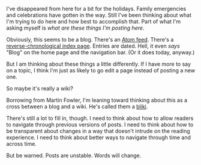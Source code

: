 I've disappeared from here for a bit for the holidays. Family emergencies
and celebrations have gotten in the way. Still I've been thinking about
what I'm trying to do here and how best to accomplish that. Part of what
I'm asking myself is *what are these things I'm posting here*.

<!--more-->

Obviously, this seems to be a blog. There's an [Atom feed][atom]. There's
a [reverse-chronological index page][index]. Entries are dated. Hell, it even *says* "Blog" on the home page and the navigation bar. (Or it does today, anyway.)

But I am thinking about these things a little differently. If I have more to say on a topic, I think I'm just as likely to go edit a page instead of posting a new one.

So maybe it's really a wiki?

Borrowing from Martin Fowler, I'm leaning toward thinking about this as a cross between a blog and a wiki. He's called them a [bliki][bliki].

There's still a lot to fill in, though. I need to think about how to allow readers to navigate through previous versions of posts. I need to think about how to be transparent about changes in a way that doesn't intrude on the reading experience. I need to think about better ways to navigate through time and across time.

But be warned. Posts are unstable. Words will change.

[atom]: /atom.xml
[bliki]: https://www.martinfowler.com/bliki/WhatIsaBliki.html
[index]: /posts/
